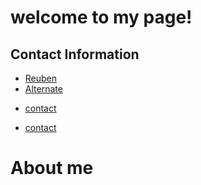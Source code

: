 # welcome to my page!

## Contact Information
<ul>
  <li><a href="mailto:https://reubenstands@gmail.com">Reuben</a></li>
  <li><a href="mailto:https//ArchonX1@outlook.com">Alternate</a></li>
  <li><p><a href=" ">contact</a></p></li>
  <li><p><a href=" ">contact</a></p></li>
</ul>  

# About me  


